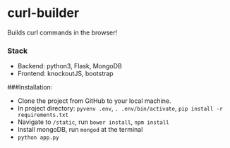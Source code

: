 # curl-builder
Builds curl commands in the browser!

### Stack
* Backend: python3, Flask, MongoDB
* Frontend: knockoutJS, bootstrap

###Installation:
* Clone the project from GitHub to your local machine.
* In project directory: `pyvenv .env`, `. .env/bin/activate`, `pip install -r requirements.txt`
* Navigate to `/static`, run `bower install`, `npm install`
* Install mongoDB, run `mongod` at the terminal
* `python app.py`
